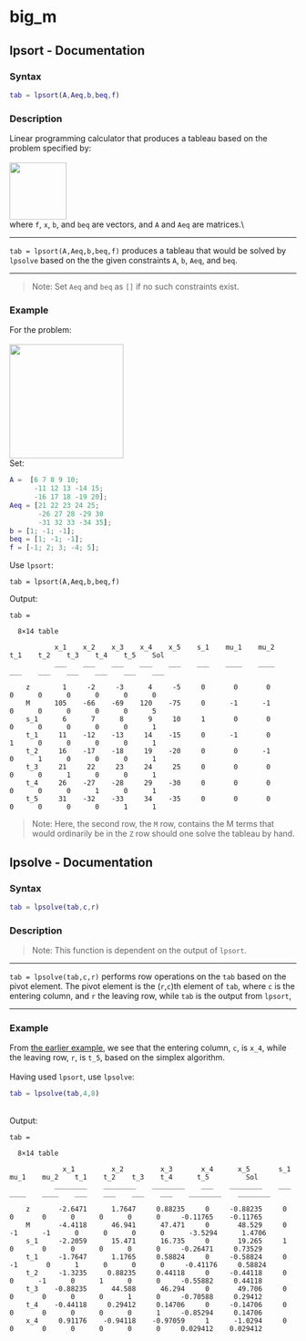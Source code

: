 # big_m
## lpsort - Documentation
### Syntax
```MATLAB
tab = lpsort(A,Aeq,b,beq,f)
```
### Description
Linear programming calculator that produces a tableau based on the problem specified by:\
\
<img src="https://user-images.githubusercontent.com/83638650/125194032-0d32f000-e282-11eb-9890-7b507c4c9060.png" height="100">\
where `f`, `x`, `b`, and `beq` are vectors, and `A` and `Aeq` are matrices.\
***
`tab = lpsort(A,Aeq,b,beq,f)` produces a tableau that would be solved by `lpsolve` based on the the given constraints `A`, `b`, `Aeq`, and `beq`. 
***
>Note: Set `Aeq` and `beq` as `[]` if no such constraints exist.
### Example
For the problem:\
\
<img src="https://user-images.githubusercontent.com/83638650/125269767-99edb480-e33b-11eb-8334-f342ab9e8ab3.png" height="200">\
Set:
```MATLAB
A =  [6 7 8 9 10;
      -11 12 13 -14 15;
      -16 17 18 -19 20];
Aeq = [21 22 23 24 25;
       -26 27 28 -29 30
       -31 32 33 -34 35];
b = [1; -1; -1];
beq = [1; -1; -1];
f = [-1; 2; 3; -4; 5];
```
Use `lpsort`:
```
tab = lpsort(A,Aeq,b,beq,f)
```
Output:
```
tab =

  8×14 table

           x_1    x_2    x_3    x_4    x_5    s_1    mu_1    mu_2    t_1    t_2    t_3    t_4    t_5    Sol
           ___    ___    ___    ___    ___    ___    ____    ____    ___    ___    ___    ___    ___    ___

    z        1     -2     -3      4     -5     0       0       0      0      0      0      0      0      0 
    M      105    -66    -69    120    -75     0      -1      -1      0      0      0      0      0      5 
    s_1      6      7      8      9     10     1       0       0      0      0      0      0      0      1 
    t_1     11    -12    -13     14    -15     0      -1       0      1      0      0      0      0      1 
    t_2     16    -17    -18     19    -20     0       0      -1      0      1      0      0      0      1 
    t_3     21     22     23     24     25     0       0       0      0      0      1      0      0      1 
    t_4     26    -27    -28     29    -30     0       0       0      0      0      0      1      0      1 
    t_5     31    -32    -33     34    -35     0       0       0      0      0      0      0      1      1 
```
>Note: Here, the second row, the `M` row, contains the M terms that would ordinarily be in the `Z` row should one solve the tableau by hand.
## lpsolve - Documentation
### Syntax
```MATLAB
tab = lpsolve(tab,c,r)
```

### Description
>Note: This function is dependent on the output of `lpsort`.
***
`tab = lpsolve(tab,c,r)` performs row operations on the `tab` based on the pivot element. The pivot element is the (`r`,`c`)th element of `tab`, where `c` is the entering column, and `r` the leaving row, while `tab` is the output from `lpsort`, 
***

### Example
From [the earlier example](https://github.com/rebekahchin/big_m#example), we see that the entering column, `c`, is `x_4`, while the leaving row, `r`, is `t_5`, based on the simplex algorithm.\
\
Having used `lpsort`, use `lpsolve`:
```MATLAB
tab = lpsolve(tab,4,8)
```
\
Output:
```
tab =

  8×14 table

             x_1         x_2         x_3       x_4      x_5       s_1    mu_1    mu_2    t_1    t_2    t_3    t_4      t_5         Sol   
           ________    ________    ________    ___    ________    ___    ____    ____    ___    ___    ___    ___    ________    ________

    z       -2.6471      1.7647     0.88235     0     -0.88235     0       0       0      0      0      0      0     -0.11765    -0.11765
    M       -4.4118      46.941      47.471     0       48.529     0      -1      -1      0      0      0      0      -3.5294      1.4706
    s_1     -2.2059      15.471      16.735     0       19.265     1       0       0      0      0      0      0     -0.26471     0.73529
    t_1     -1.7647      1.1765     0.58824     0     -0.58824     0      -1       0      1      0      0      0     -0.41176     0.58824
    t_2     -1.3235     0.88235     0.44118     0     -0.44118     0       0      -1      0      1      0      0     -0.55882     0.44118
    t_3    -0.88235      44.588      46.294     0       49.706     0       0       0      0      0      1      0     -0.70588     0.29412
    t_4    -0.44118     0.29412     0.14706     0     -0.14706     0       0       0      0      0      0      1     -0.85294     0.14706
    x_4     0.91176    -0.94118    -0.97059     1      -1.0294     0       0       0      0      0      0      0     0.029412    0.029412
```

